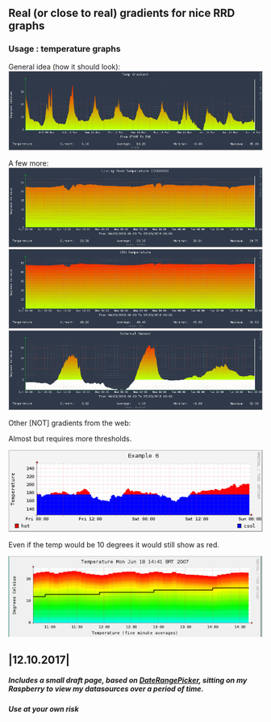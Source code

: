 ## Real (or close to real) gradients for nice RRD graphs
### Usage : temperature graphs



General idea (how it should look):
![General](images/general.png)


A few more:
![LivingRoom](images/livingroom.png)
![RpiCPU](images/picpu.png)
![External](images/ext.png)

Other [NOT] gradients from the web:

Almost but requires more thresholds.

![NOT1](images/not1.png)

Even if the temp would be 10 degrees it would still show as red.

![NOT2](images/not2.png)


|12.10.2017|
------------
##### Includes a small draft page, based on [DateRangePicker](http://www.daterangepicker.com), sitting on my Raspberry to view my datasources over a period of time.
##### Use at your own risk
